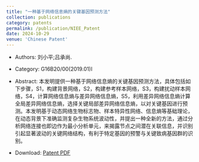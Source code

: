 ```yaml
---
title: "一种基于网络信息熵的关键基因预测方法"
collection: publications
category: patents
permalink: /publication/NIEE_Patent
date: 2024-10-29
venue: 'Chinese Patent'
---
```


+ Authors: 刘小平;吕承尚.

+ Category: G16B20/00(2019.01)I

+ Abstract: 本发明提供一种基于网络信息熵的关键基因预测方法，具体包括如下步骤，S1，构建背景网络，S2，构建参考样本网络，S3，构建扰动样本网络，S4，计算网络信息熵与差异网络信息熵，S5，利用差异网络信息熵计算全局差异网络信息熵，选择关键局部差异网络信息熵，以对关键基因进行预测。本发明基于动态网络生物标志物、样本特异性网络、信息熵等基础理论，在动态背景下准确监测复杂生物系统波动性，并提出一种全新的方法，通过分析网络连接也即边作为最小分析单元，来揭露节点之间潜在关联信息，并识别引起显著波动的关键网络结构，有利于特定基因的预警与关键致病基因群的识别。

+ Download: [Patent PDF](http://epub.cnipa.gov.cn/patent/CN119028429B)
